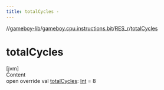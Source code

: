 ```yaml
---
title: totalCycles -
---
```

//[gameboy-lib](../../index.md)/[gameboy.cpu.instructions.bit](../index.md)/[RES_r](index.md)/[totalCycles](total-cycles.md)



# totalCycles  
[jvm]  
Content  
open override val [totalCycles](total-cycles.md): [Int](https://kotlinlang.org/api/latest/jvm/stdlib/kotlin/-int/index.html) = 8  



